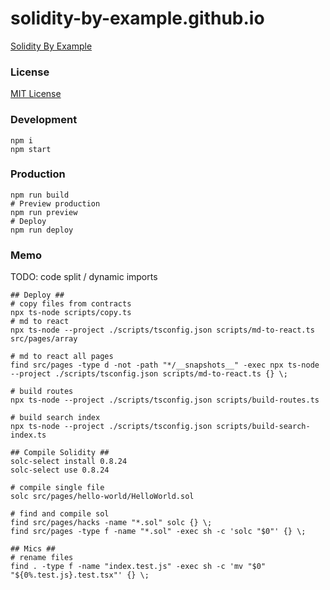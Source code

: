 # solidity-by-example.github.io

[Solidity By Example](https://solidity-by-example.org)

### License

[MIT License](LICENSE)

### Development

```shell
npm i
npm start
```

### Production

```shell
npm run build
# Preview production
npm run preview
# Deploy
npm run deploy
```

### Memo

TODO: code split / dynamic imports

```shell
## Deploy ##
# copy files from contracts
npx ts-node scripts/copy.ts
# md to react
npx ts-node --project ./scripts/tsconfig.json scripts/md-to-react.ts src/pages/array

# md to react all pages
find src/pages -type d -not -path "*/__snapshots__" -exec npx ts-node --project ./scripts/tsconfig.json scripts/md-to-react.ts {} \;

# build routes
npx ts-node --project ./scripts/tsconfig.json scripts/build-routes.ts

# build search index
npx ts-node --project ./scripts/tsconfig.json scripts/build-search-index.ts

## Compile Solidity ##
solc-select install 0.8.24
solc-select use 0.8.24

# compile single file
solc src/pages/hello-world/HelloWorld.sol

# find and compile sol
find src/pages/hacks -name "*.sol" solc {} \;
find src/pages -type f -name "*.sol" -exec sh -c 'solc "$0"' {} \;

## Mics ##
# rename files
find . -type f -name "index.test.js" -exec sh -c 'mv "$0" "${0%.test.js}.test.tsx"' {} \;
```
